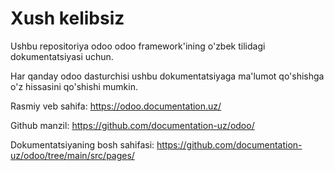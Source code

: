 # Xush kelibsiz

Ushbu repositoriya odoo odoo framework'ining o'zbek tilidagi dokumentatsiyasi uchun.

Har qanday odoo dasturchisi ushbu dokumentatsiyaga ma'lumot qo'shishga o'z hissasini qo'shishi mumkin.

Rasmiy veb sahifa: https://odoo.documentation.uz/

Github manzil: https://github.com/documentation-uz/odoo/

Dokumentatsiyaning bosh sahifasi: https://github.com/documentation-uz/odoo/tree/main/src/pages/
